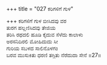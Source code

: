+++
title = "027 ಕರಿಗಳಿಗೆ ಗುಳ"

+++
ಕರಿಗಳಿಗೆ ಗುಳ ಬೀಸಿದವು ವರ  
ತುರಗ ಹಲ್ಲಣಿಸಿದವು ತೇಜಿಯ  
ತರಿಸಿ ರಥದಲಿ ಹೂಡಿ ಕೈದುವ ಸೆಳೆದು ಕಾಲಾಳು  
ಅರಸನಿದಿರಲಿ ಮೋಹಿದುದು ಸೀ  
ಗುರಿಯ ಸಬಳದ ಸಾಲಿನೊಳಗಂ  
ಬರವ ಮುಸುಕಿತು ಧರಣಿ ತಗ್ಗಿತು ನೆರೆದುದಾ ಸೇನೆ     ॥27॥